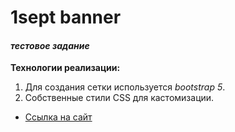 # 1sept banner
#### *тестовое задание*


**Технологии реализации:**


1. Для создания сетки используется *bootstrap 5*.
2. Собственные стили СSS для кастомизации.


* [Ссылка на сайт](https://liz4chernyshova.github.io/russian-travel/)